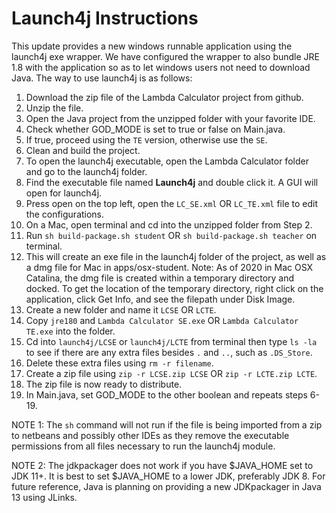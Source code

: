 # **Launch4j Instructions**

This update provides a new windows runnable application using the launch4j exe wrapper. We have configured the wrapper to also bundle JRE 1.8 with the application so as to let windows users not need to download Java. The way to use launch4j is as follows: 

1. Download the zip file of the Lambda Calculator project from github.
2. Unzip the file.
3. Open the Java project from the unzipped folder with your favorite IDE.
4. Check whether GOD_MODE is set to true or false on Main.java.
5. If true, proceed using the `TE` version, otherwise use the `SE`. 
6. Clean and build the project.
7. To open the launch4j executable, open the Lambda Calculator folder and go to the launch4j folder.
8. Find the executable file named **Launch4j** and double click it. A GUI will open for launch4j.
9. Press open on the top left, open the `LC_SE.xml` OR `LC_TE.xml` file to edit the configurations.
10. On a Mac, open terminal and cd into the unzipped folder from Step 2.
11. Run `sh build-package.sh student` OR `sh build-package.sh teacher` on terminal.
12. This will create an exe file in the launch4j folder of the project, as well as a dmg file for Mac in apps/osx-student. Note: As of 2020 in Mac OSX Catalina, the dmg file is created within a temporary directory and docked. To get the location of the temporary directory, right click on the application, click Get Info, and see the filepath under Disk Image.
13. Create a new folder and name it `LCSE` OR `LCTE`.
14. Copy `jre180` and `Lambda Calculator SE.exe` OR `Lambda Calculator TE.exe` into the folder.
15. Cd into `launch4j/LCSE` or `launch4j/LCTE` from terminal then type `ls -la` to see if there are any extra files besides `.` and `..`, such as `.DS_Store`.
16. Delete these extra files using `rm -r filename`.
17. Create a zip file using `zip -r LCSE.zip LCSE` OR `zip -r LCTE.zip LCTE`. 
18. The zip file is now ready to distribute.
19. In Main.java, set GOD_MODE to the other boolean and repeats steps 6-19. 


NOTE 1: The `sh` command will not run if the file is being imported from a zip to netbeans and possibly other IDEs as they remove the executable permissions from all files necessary to run the launch4j module. 

NOTE 2: The jdkpackager does not work if you have $JAVA_HOME set to JDK 11+. It is best to set $JAVA_HOME to a lower JDK, preferably JDK 8. For future reference, Java is planning on providing a new JDKpackager in Java 13 using JLinks. 
